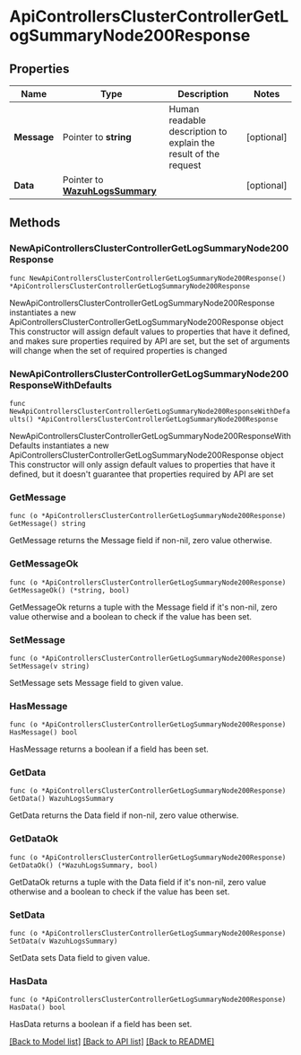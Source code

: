 # ApiControllersClusterControllerGetLogSummaryNode200Response

## Properties

Name | Type | Description | Notes
------------ | ------------- | ------------- | -------------
**Message** | Pointer to **string** | Human readable description to explain the result of the request | [optional] 
**Data** | Pointer to [**WazuhLogsSummary**](WazuhLogsSummary.md) |  | [optional] 

## Methods

### NewApiControllersClusterControllerGetLogSummaryNode200Response

`func NewApiControllersClusterControllerGetLogSummaryNode200Response() *ApiControllersClusterControllerGetLogSummaryNode200Response`

NewApiControllersClusterControllerGetLogSummaryNode200Response instantiates a new ApiControllersClusterControllerGetLogSummaryNode200Response object
This constructor will assign default values to properties that have it defined,
and makes sure properties required by API are set, but the set of arguments
will change when the set of required properties is changed

### NewApiControllersClusterControllerGetLogSummaryNode200ResponseWithDefaults

`func NewApiControllersClusterControllerGetLogSummaryNode200ResponseWithDefaults() *ApiControllersClusterControllerGetLogSummaryNode200Response`

NewApiControllersClusterControllerGetLogSummaryNode200ResponseWithDefaults instantiates a new ApiControllersClusterControllerGetLogSummaryNode200Response object
This constructor will only assign default values to properties that have it defined,
but it doesn't guarantee that properties required by API are set

### GetMessage

`func (o *ApiControllersClusterControllerGetLogSummaryNode200Response) GetMessage() string`

GetMessage returns the Message field if non-nil, zero value otherwise.

### GetMessageOk

`func (o *ApiControllersClusterControllerGetLogSummaryNode200Response) GetMessageOk() (*string, bool)`

GetMessageOk returns a tuple with the Message field if it's non-nil, zero value otherwise
and a boolean to check if the value has been set.

### SetMessage

`func (o *ApiControllersClusterControllerGetLogSummaryNode200Response) SetMessage(v string)`

SetMessage sets Message field to given value.

### HasMessage

`func (o *ApiControllersClusterControllerGetLogSummaryNode200Response) HasMessage() bool`

HasMessage returns a boolean if a field has been set.

### GetData

`func (o *ApiControllersClusterControllerGetLogSummaryNode200Response) GetData() WazuhLogsSummary`

GetData returns the Data field if non-nil, zero value otherwise.

### GetDataOk

`func (o *ApiControllersClusterControllerGetLogSummaryNode200Response) GetDataOk() (*WazuhLogsSummary, bool)`

GetDataOk returns a tuple with the Data field if it's non-nil, zero value otherwise
and a boolean to check if the value has been set.

### SetData

`func (o *ApiControllersClusterControllerGetLogSummaryNode200Response) SetData(v WazuhLogsSummary)`

SetData sets Data field to given value.

### HasData

`func (o *ApiControllersClusterControllerGetLogSummaryNode200Response) HasData() bool`

HasData returns a boolean if a field has been set.


[[Back to Model list]](../README.md#documentation-for-models) [[Back to API list]](../README.md#documentation-for-api-endpoints) [[Back to README]](../README.md)


